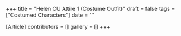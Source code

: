 +++
title = "Helen CU Attire 1 (Costume Outfit)"
draft = false
tags = ["Costumed Characters"]
date = ""

[Article]
contributors = []
gallery = []
+++